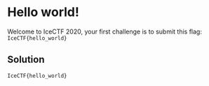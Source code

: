 # Hello world!

Welcome to IceCTF 2020, your first challenge is to submit this flag: `IceCTF{hello_world}`

## Solution

`IceCTF{hello_world}`